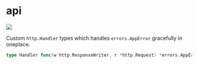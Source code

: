 # api

[![](http://img.shields.io/badge/godoc-reference-5272B4.svg)](https://godoc.org/github.com/manigandand/adk/api)

Custom `http.Handler` types which handles `errors.AppError` gracefully in oneplace.

```go
type Handler func(w http.ResponseWriter, r *http.Request) *errors.AppError
```
